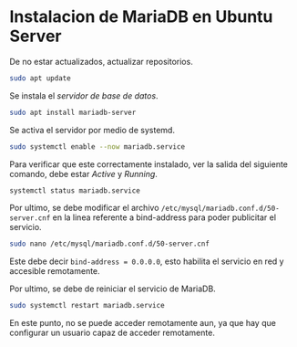 # Instalacion de MariaDB en Ubuntu Server

De no estar actualizados, actualizar repositorios.
```sh
sudo apt update
```

Se instala el _servidor de base de datos_.
```sh
sudo apt install mariadb-server
```

Se activa el servidor por medio de systemd.
```sh
sudo systemctl enable --now mariadb.service
```

Para verificar que este correctamente instalado, ver la salida del siguiente comando, debe estar _Active_ y _Running_.
```sh
systemctl status mariadb.service
```

Por ultimo, se debe modificar el archivo `/etc/mysql/mariadb.conf.d/50-server.cnf` en la linea referente a bind-address para poder publicitar el servicio.
```sh
sudo nano /etc/mysql/mariadb.conf.d/50-server.cnf
```

Este debe decir ```bind-address = 0.0.0.0```, esto habilita el servicio en red y accesible remotamente.

Por ultimo, se debe de reiniciar el servicio de MariaDB.
```sh
sudo systemctl restart mariadb.service
```

En este punto, no se puede acceder remotamente aun, ya que hay que configurar un usuario capaz de acceder remotamente.
